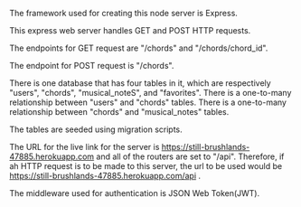 The framework used for creating this node server is Express.

This express web server handles GET and POST HTTP requests.

The endpoints for GET request are "/chords" and "/chords/chord_id". 

The endpoint for POST request is "/chords".

There is one database that has four tables in it, which are respectively "users", "chords", "musical_noteS", and "favorites".
There is a one-to-many relationship between "users" and "chords" tables. 
There is a one-to-many relationship between "chords" and "musical_notes" tables. 

The tables are seeded using migration scripts.

The URL for the live link for the server is https://still-brushlands-47885.herokuapp.com and all of the routers are set to "/api". 
Therefore, if ah HTTP request is to be made to this server, the url to be used would be https://still-brushlands-47885.herokuapp.com/api . 

The middleware used for authentication is JSON Web Token(JWT). 



